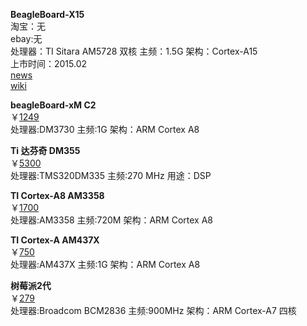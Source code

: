 **BeagleBoard-X15**   
淘宝：无   
ebay:无    
处理器：TI Sitara AM5728 双核 主频：1.5G 架构：Cortex-A15   
上市时间：2015.02    
[news](http://linuxgizmos.com/beagleboard-x15-features-dual-core-cortex-a15-sitara/)  
[wiki](http://www.elinux.org/Beagleboard:BeagleBoard-X15)   

**beagleBoard-xM C2**   
￥[1249](http://item.taobao.com/item.htm?spm=a230r.1.14.23.7vCQoV&id=16992602251&ns=1&abbucket=6#detail)    
处理器:DM3730 主频:1G 架构：ARM Cortex A8    

**Ti 达芬奇 DM355**      
￥[5300](http://item.taobao.com/item.htm?spm=a230r.1.14.32.dWgcrc&id=5161068715&ns=1&abbucket=6#detail)      
处理器:TMS320DM335  主频:270 MHz 用途：DSP  

**TI Cortex-A8 AM3358**    
￥[1700](http://item.taobao.com/item.htm?spm=a230r.1.14.202.dWgcrc&id=38641049337&ns=1&abbucket=6#detail)   
处理器:AM3358 主频:720M 架构：ARM Cortex A8   

**TI Cortex-A AM437X**      
￥[750](http://item.taobao.com/item.htm?spm=a230r.1.14.71.HFMQxr&id=44384817080&ns=1&abbucket=6#detail)       
处理器:AM437X  主频:1G 架构：ARM Cortex A8   


**树莓派2代**      
￥[279](http://detail.tmall.com/item.htm?spm=a230r.1.14.1.VIaeyA&id=43964486801&ad_id=&am_id=&cm_id=140105335569ed55e27b&pm_id=&abbucket=6)       
处理器:Broadcom BCM2836  主频:900MHz 架构：ARM Cortex-A7 四核




